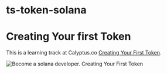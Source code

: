 # ts-token-solana

# Creating Your first Token

This is a learning track at Calyptus.co [Creating Your First Token](https://calyptus.co/courses/2-creating-your-first-token/).

![Become a solana developer. Creating Your First Token](create-your-first-token.avif)
